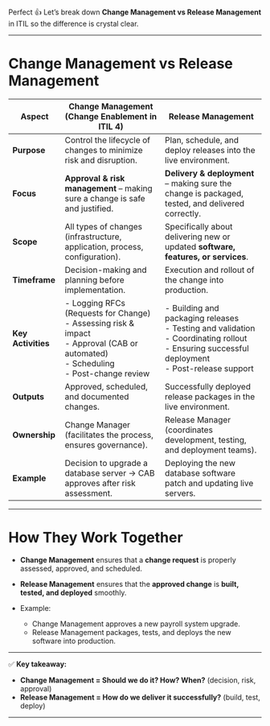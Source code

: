 Perfect 👍 Let’s break down **Change Management vs Release Management** in ITIL so the difference is crystal clear.

---

# **Change Management vs Release Management**

| Aspect             | **Change Management (Change Enablement in ITIL 4)**                                                                                                | **Release Management**                                                                                                                                        |
| ------------------ | -------------------------------------------------------------------------------------------------------------------------------------------------- | ------------------------------------------------------------------------------------------------------------------------------------------------------------- |
| **Purpose**        | Control the lifecycle of changes to minimize risk and disruption.                                                                                  | Plan, schedule, and deploy releases into the live environment.                                                                                                |
| **Focus**          | **Approval & risk management** – making sure a change is safe and justified.                                                                       | **Delivery & deployment** – making sure the change is packaged, tested, and delivered correctly.                                                              |
| **Scope**          | All types of changes (infrastructure, application, process, configuration).                                                                        | Specifically about delivering new or updated **software, features, or services**.                                                                             |
| **Timeframe**      | Decision-making and planning before implementation.                                                                                                | Execution and rollout of the change into production.                                                                                                          |
| **Key Activities** | - Logging RFCs (Requests for Change) <br> - Assessing risk & impact <br> - Approval (CAB or automated) <br> - Scheduling <br> - Post-change review | - Building and packaging releases <br> - Testing and validation <br> - Coordinating rollout <br> - Ensuring successful deployment <br> - Post-release support |
| **Outputs**        | Approved, scheduled, and documented changes.                                                                                                       | Successfully deployed release packages in the live environment.                                                                                               |
| **Ownership**      | Change Manager (facilitates the process, ensures governance).                                                                                      | Release Manager (coordinates development, testing, and deployment teams).                                                                                     |
| **Example**        | Decision to upgrade a database server → CAB approves after risk assessment.                                                                        | Deploying the new database software patch and updating live servers.                                                                                          |

---

# **How They Work Together**

* **Change Management** ensures that a **change request** is properly assessed, approved, and scheduled.
* **Release Management** ensures that the **approved change** is **built, tested, and deployed** smoothly.
* Example:

  * Change Management approves a new payroll system upgrade.
  * Release Management packages, tests, and deploys the new software into production.

---

✅ **Key takeaway:**

* **Change Management = Should we do it? How? When?** (decision, risk, approval)
* **Release Management = How do we deliver it successfully?** (build, test, deploy)

---

